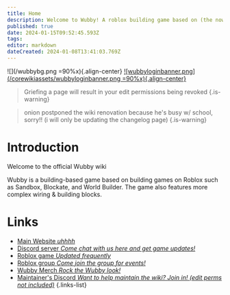 ```yaml
---
title: Home
description: Welcome to Wubby! A roblox building game based on (the now content deleted) World Builder.
published: true
date: 2024-01-15T09:52:45.593Z
tags: 
editor: markdown
dateCreated: 2024-01-08T13:41:03.769Z
---
```


![](/wubbybg.png =90%x){.align-center}
[![wubbyloginbanner.png](/corewikiassets/wubbyloginbanner.png =90%x){.align-center}](https://snipp.dev/WubbyWikiLogin)

> Griefing a page will result in your edit permissions being revoked
{.is-warning}

> onion postponed the wiki renovation because he's busy w/ school, sorry!! (i will only be updating the changelog page)
{.is-warning}

[](comment**t:1705766400:C**)
# <i class="fa-regular fa-hand-wave"></i> Introduction

Welcome to the official Wubby wiki

Wubby is a building-based game based on building games on Roblox such as Sandbox, Blockate, and World Builder. The game also features more complex wiring & building blocks.

# <i class="fa-duotone fa-link-simple"></i> Links
- [<i class="fa-solid fa-globe"></i> Main Website *uhhhh*](https://wubbygame.com/)
- [<i class="fa-brands fa-discord"></i> Discord server *Come chat with us here and get game updates!*](https://discord.gg/YHtthk2dYX)
- [Roblox game *Updated frequently*](https://www.roblox.com/games/12519560096/Wubby)
- [<i class="fa-solid fa-user-group"></i> Roblox group *Come join the group for events!*](https://www.roblox.com/groups/16993480)
- [<i class="fa-solid fa-shirt"></i> Wubby Merch *Rock the Wubby look!*](https://www.roblox.com/catalog?Category=1&CreatorName=Wubby%20Fan%20Club&CreatorType=Group&salesTypeFilter=1)
- [Maintainer's Discord *Want to help maintain the wiki? Join in! (edit perms not included)*](https://discord.gg/BYHtV6ZD7F)
{.links-list}